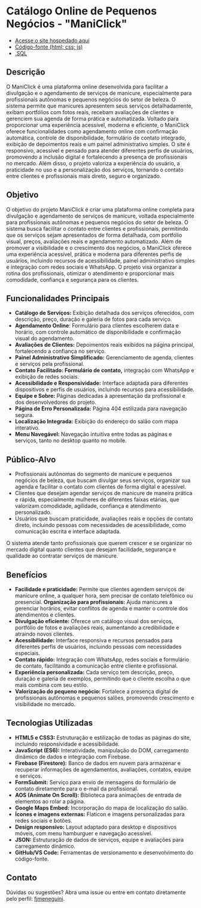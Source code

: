 # Catálogo Online de Pequenos Negócios - "ManiClick"

- [Acesse o site hospedado aqui](https://copn---maniclick.web.app/)
- [Código-fonte (html; css; js)](https://github.com/fjmeneguini/Catalogo-Online-de-Pequenos-Negocios-Maniclick/tree/main/dist)
- [.SQL](https://github.com/fjmeneguini/Catalogo-Online-de-Pequenos-Negocios-Maniclick/tree/main/bd2)


## Descrição

O ManiClick é uma plataforma online desenvolvida para facilitar a divulgação e o agendamento de serviços de manicure, especialmente para profissionais autônomas e pequenos negócios do setor de beleza. O sistema permite que manicures apresentem seus serviços detalhadamente, exibam portfólios com fotos reais, recebam avaliações de clientes e gerenciem sua agenda de forma prática e automatizada.
Voltado para proporcionar uma experiência acessível, moderna e eficiente, o ManiClick oferece funcionalidades como agendamento online com confirmação automática, controle de disponibilidade, formulário de contato integrado, exibição de depoimentos reais e um painel administrativo simples. O site é responsivo, acessível e pensado para atender diferentes perfis de usuários, promovendo a inclusão digital e fortalecendo a presença de profissionais no mercado.
Além disso, o projeto valoriza a experiência do usuário, a praticidade no uso e a personalização dos serviços, tornando o contato entre clientes e profissionais mais direto, seguro e organizado.

## Objetivo

O objetivo do projeto ManiClick é criar uma plataforma online completa para divulgação e agendamento de serviços de manicure, voltada especialmente para profissionais autônomas e pequenos negócios do setor de beleza. O sistema busca facilitar o contato entre clientes e profissionais, permitindo que os serviços sejam apresentados de forma detalhada, com portfólio visual, preços, avaliações reais e agendamento automatizado.
Além de promover a visibilidade e o crescimento dos negócios, o ManiClick oferece uma experiência acessível, prática e moderna para diferentes perfis de usuários, incluindo recursos de acessibilidade, painel administrativo simples e integração com redes sociais e WhatsApp. O projeto visa organizar a rotina dos profissionais, otimizar o atendimento e proporcionar mais comodidade, confiança e segurança para os clientes.

## Funcionalidades Principais

- **Catálogo de Serviços:** Exibição detalhada dos serviços oferecidos, com descrição, preço, duração e galeria de fotos para cada serviço.
- **Agendamento Online**: Formulário para clientes escolherem data e horário, com controle automático de disponibilidade e confirmação visual do agendamento.
- **Avaliações de Clientes:** Depoimentos reais exibidos na página principal, fortalecendo a confiança no serviço.
- **Painel Administrativo Simplificado:** Gerenciamento de agenda, clientes e serviços pela profissional.
- **Contato Facilitado: Formulário de contato,** integração com WhatsApp e exibição de redes sociais.
- **Acessibilidade e Responsividade:** Interface adaptada para diferentes dispositivos e perfis de usuários, incluindo recursos para acessibilidade.
- **Equipe e Sobre:** Páginas dedicadas à apresentação da profissional e dos desenvolvedores do projeto.
- **Página de Erro Personalizada:** Página 404 estilizada para navegação segura.
- **Localização Integrada:** Exibição do endereço do salão com mapa interativo.
- **Menu Navegável:** Navegação intuitiva entre todas as páginas e serviços, tanto no desktop quanto no mobile.

## Público-Alvo

- Profissionais autônomas do segmento de manicure e pequenos negócios de beleza, que buscam divulgar seus serviços, organizar sua agenda e facilitar o contato com clientes de forma digital e acessível.
- Clientes que desejam agendar serviços de manicure de maneira prática e rápida, especialmente mulheres de diferentes faixas etárias, que valorizam comodidade, agilidade, confiança e atendimento personalizado.
- Usuários que buscam praticidade, avaliações reais e opções de contato direto, incluindo pessoas com necessidades de acessibilidade, como comunicação escrita e interface adaptada.

O sistema atende tanto profissionais que querem crescer e se organizar no mercado digital quanto clientes que desejam facilidade, segurança e qualidade ao contratar serviços de manicure.

## Benefícios

- **Facilidade e praticidade:** Permite que clientes agendem serviços de manicure online, a qualquer hora, sem precisar de contato telefônico ou presencial.
  **Organização para profissionais:** Ajuda manicures a gerenciar horários, evitar conflitos de agenda e manter o controle dos atendimentos e clientes.
- **Divulgação eficiente:** Oferece um catálogo visual dos serviços, portfólio de fotos e avaliações reais, aumentando a credibilidade e atraindo novos clientes.
- **Acessibilidade:** Interface responsiva e recursos pensados para diferentes perfis de usuários, incluindo pessoas com necessidades especiais.
- **Contato rápido:** Integração com WhatsApp, redes sociais e formulário de contato, facilitando a comunicação entre cliente e profissional.
- **Experiência personalizada:** Cada serviço tem descrição, preço, duração e galeria de exemplos, permitindo que o cliente escolha o que mais combina com seu estilo.
- **Valorização do pequeno negócio:** Fortalece a presença digital de profissionais autônomas e pequenos salões, promovendo crescimento e visibilidade no mercado.

## Tecnologias Utilizadas

- **HTML5 e CSS3:** Estruturação e estilização de todas as páginas do site, incluindo responsividade e acessibilidade.
- **JavaScript (ES6):** Interatividade, manipulação do DOM, carregamento dinâmico de dados e integração com Firebase.
- **Firebase (Firestore):** Banco de dados em nuvem para armazenar e recuperar informações de agendamentos, avaliações, contatos, equipe e serviços.
- **FormSubmit:** Serviço para envio de mensagens do formulário de contato diretamente para o e-mail da profissional.
- **AOS (Animate On Scroll):** Biblioteca para animações de entrada de elementos ao rolar a página.
- **Google Maps Embed:** Incorporação do mapa de localização do salão.
- **Ícones e imagens externas:** Flaticon e imagens personalizadas para redes sociais e botões.
- **Design responsivo:** Layout adaptado para desktop e dispositivos móveis, com menu hamburguer e navegação acessível.
- **JSON:** Estruturação de dados de serviços, equipe e avaliações para carregamento dinâmico.
- **GitHub/VS Code:** Ferramentas de versionamento e desenvolvimento do código-fonte.

## Contato

Dúvidas ou sugestões? Abra uma issue ou entre em contato diretamente pelo perfil: [fjmeneguini](https://github.com/fjmeneguini).
